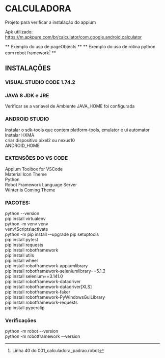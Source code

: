# CALCULADORA
Projeto para verificar a instalação do appium

Apk utilizado: https://m.apkpure.com/br/calculator/com.google.android.calculator

** Exemplo do uso de pageObjects **
** Exemplo do uso de rotina python com robot framework[^1] **

[^1]: Linha 40 do 001_calculadora_padrao.robot

## INSTALAÇÕES
### VISUAL STUDIO CODE 1.74.2

### JAVA 8 JDK e JRE
Verificar se a variavel de Ambiente JAVA_HOME foi configurada

### ANDROID STUDIO
Instalar o sdk-tools que contem platform-tools, emulator e ui automator\
Instalar HXMA\
criar dispositivo pixel2 ou nexus10\
ANDROID_HOME

### EXTENSÕES DO VS CODE
Appium Toolbox for VSCode\
Material Icon Theme\
Python\
Robot Framework Language Server\
Winter is Coming Theme

### PACOTES:
python --version\
pip install virtualenv\
python -m venv venv\
venv\Scripts\activate\
python -m pip install --upgrade pip setuptools\
pip install pytest\
pip install requests\
pip install robotframework\
pip install utils\
pip install wheel\
pip install robotframework-appiumlibrary\
pip install robotframework-seleniumlibrary==5.1.3\
pip install selenium==3.141.0\
pip install robotframework-datadriver\
pip install robotframework-datadriver[XLS]\
pip install robotframework-faker\
pip install robotframework-PyWindowsGuiLibrary\
pip install robotframework-requests\
pip install pyperclip

### Verificações
python -m robot --version\
python -m robotframework --version